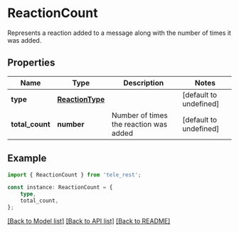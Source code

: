 # ReactionCount

Represents a reaction added to a message along with the number of times it was added.

## Properties

Name | Type | Description | Notes
------------ | ------------- | ------------- | -------------
**type** | [**ReactionType**](ReactionType.md) |  | [default to undefined]
**total_count** | **number** | Number of times the reaction was added | [default to undefined]

## Example

```typescript
import { ReactionCount } from 'tele_rest';

const instance: ReactionCount = {
    type,
    total_count,
};
```

[[Back to Model list]](../README.md#documentation-for-models) [[Back to API list]](../README.md#documentation-for-api-endpoints) [[Back to README]](../README.md)
